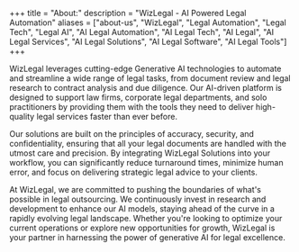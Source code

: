 +++
title = "About:"
description = "WizLegal - AI Powered Legal Automation"
aliases = ["about-us", "WizLegal", "Legal Automation", "Legal Tech", "Legal AI", "AI Legal Automation", "AI Legal Tech", "AI Legal", "AI Legal Services", "AI Legal Solutions", "AI Legal Software", "AI Legal Tools"]
+++


WizLegal leverages cutting-edge Generative AI technologies to automate and streamline a wide range of legal tasks, from document review and legal research to contract analysis and due diligence. Our AI-driven platform is designed to support law firms, corporate legal departments, and solo practitioners by providing them with the tools they need to deliver high-quality legal services faster than ever before.
&nbsp;

Our solutions are built on the principles of accuracy, security, and confidentiality, ensuring that all your legal documents are handled with the utmost care and precision. By integrating WizLegal Solutions into your workflow, you can significantly reduce turnaround times, minimize human error, and focus on delivering strategic legal advice to your clients.
&nbsp;

At WizLegal, we are committed to pushing the boundaries of what's possible in legal outsourcing. We continuously invest in research and development to enhance our AI models, staying ahead of the curve in a rapidly evolving legal landscape. Whether you're looking to optimize your current operations or explore new opportunities for growth, WizLegal is your partner in harnessing the power of generative AI for legal excellence.

&nbsp;

